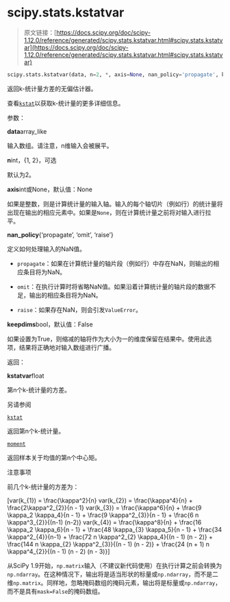 # scipy.stats.kstatvar

> 原文链接：[https://docs.scipy.org/doc/scipy-1.12.0/reference/generated/scipy.stats.kstatvar.html#scipy.stats.kstatvar](https://docs.scipy.org/doc/scipy-1.12.0/reference/generated/scipy.stats.kstatvar.html#scipy.stats.kstatvar)

```py
scipy.stats.kstatvar(data, n=2, *, axis=None, nan_policy='propagate', keepdims=False)
```

返回k-统计量方差的无偏估计器。

查看[`kstat`](https://docs.scipy.org/doc/scipy-1.12.0/reference/generated/scipy.stats.kstat.html#scipy.stats.kstat "scipy.stats.kstat")以获取k-统计量的更多详细信息。

参数：

**data**array_like

输入数组。请注意，n维输入会被展平。

**n**int，{1, 2}，可选

默认为2。

**axis**int或None，默认值：None

如果是整数，则是计算统计量的输入轴。输入的每个轴切片（例如行）的统计量将出现在输出的相应元素中。如果是`None`，则在计算统计量之前将对输入进行拉平。

**nan_policy**{‘propagate’, ‘omit’, ‘raise’}

定义如何处理输入的NaN值。

+   `propagate`：如果在计算统计量的轴片段（例如行）中存在NaN，则输出的相应条目将为NaN。

+   `omit`：在执行计算时将省略NaN值。如果沿着计算统计量的轴片段的数据不足，输出的相应条目将为NaN。

+   `raise`：如果存在NaN，则会引发`ValueError`。

**keepdims**bool，默认值：False

如果设置为True，则缩减的轴将作为大小为一的维度保留在结果中。使用此选项，结果将正确地对输入数组进行广播。

返回：

**kstatvar**float

第n个k-统计量的方差。

另请参阅

[`kstat`](https://docs.scipy.org/doc/scipy-1.12.0/reference/generated/scipy.stats.kstat.html#scipy.stats.kstat "scipy.stats.kstat")

返回第n个k-统计量。

[`moment`](https://docs.scipy.org/doc/scipy-1.12.0/reference/generated/scipy.stats.moment.html#scipy.stats.moment "scipy.stats.moment")

返回样本关于均值的第n个中心矩。

注意事项

前几个k-统计量的方差为：

\[var(k_{1}) = \frac{\kappa^2}{n} var(k_{2}) = \frac{\kappa^4}{n} + \frac{2\kappa^2_{2}}{n - 1} var(k_{3}) = \frac{\kappa^6}{n} + \frac{9 \kappa_2 \kappa_4}{n - 1} + \frac{9 \kappa^2_{3}}{n - 1} + \frac{6 n \kappa^3_{2}}{(n-1) (n-2)} var(k_{4}) = \frac{\kappa^8}{n} + \frac{16 \kappa_2 \kappa_6}{n - 1} + \frac{48 \kappa_{3} \kappa_5}{n - 1} + \frac{34 \kappa^2_{4}}{n-1} + \frac{72 n \kappa^2_{2} \kappa_4}{(n - 1) (n - 2)} + \frac{144 n \kappa_{2} \kappa^2_{3}}{(n - 1) (n - 2)} + \frac{24 (n + 1) n \kappa^4_{2}}{(n - 1) (n - 2) (n - 3)}\]

从SciPy 1.9开始，`np.matrix`输入（不建议新代码使用）在执行计算之前会转换为`np.ndarray`。在这种情况下，输出将是适当形状的标量或`np.ndarray`，而不是二维`np.matrix`。同样地，忽略掩码数组的掩码元素，输出将是标量或`np.ndarray`，而不是具有`mask=False`的掩码数组。
